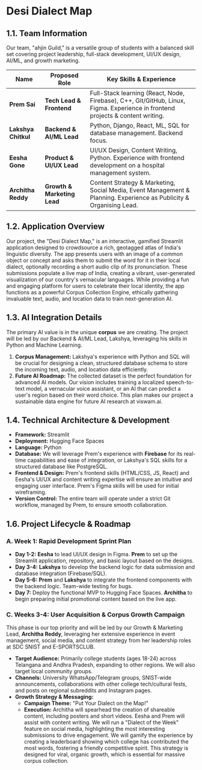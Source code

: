 # Desi Dialect Map

## 1.1. Team Information

Our team, "ahjin Guild," is a versatile group of students with a balanced skill set covering project leadership, full-stack development, UI/UX design, AI/ML, and growth marketing.

| Name             | Proposed Role             | Key Skills & Experience                                                                                             |
| ---------------- | ------------------------- | ------------------------------------------------------------------------------------------------------------------- |
| **Prem Sai** | **Tech Lead & Frontend** | Full-Stack learning (React, Node, Firebase), C++, Git/GitHub, Linux, Figma. Experience in frontend projects & content writing. |
| **Lakshya Chitkul**| **Backend & AI/ML Lead** | Python, Django, React, ML, SQL for database management. Backend focus.                                              |
| **Eesha Gone** | **Product & UI/UX Lead** | UI/UX Design, Content Writing, Python. Experience with frontend development on a hospital management system.           |
| **Architha Reddy** | **Growth & Marketing Lead**| Content Strategy & Marketing, Social Media, Event Management & Planning. Experience as Publicity & Organising Lead. |


## 1.2. Application Overview

Our project, the "Desi Dialect Map," is an interactive, gamified Streamlit application designed to crowdsource a rich, geotagged atlas of India's linguistic diversity. The app presents users with an image of a common object or concept and asks them to submit the word for it in their local dialect, optionally recording a short audio clip of its pronunciation. These submissions populate a live map of India, creating a vibrant, user-generated visualization of our country's vernacular languages. While providing a fun and engaging platform for users to celebrate their local identity, the app functions as a powerful Corpus Collection Engine, ethically gathering invaluable text, audio, and location data to train next-generation AI.

## 1.3. AI Integration Details

The primary AI value is in the unique **corpus** we are creating. The project will be led by our Backend & AI/ML Lead, Lakshya, leveraging his skills in Python and Machine Learning.
1.  **Corpus Management:** Lakshya's experience with Python and SQL will be crucial for designing a clean, structured database schema to store the incoming text, audio, and location data efficiently.
2.  **Future AI Roadmap:** The collected dataset is the perfect foundation for advanced AI models. Our vision includes training a localized speech-to-text model, a vernacular voice assistant, or an AI that can predict a user's region based on their word choice. This plan makes our project a sustainable data engine for future AI research at viswam.ai.

## 1.4. Technical Architecture & Development

* **Framework:** Streamlit
* **Deployment:** Hugging Face Spaces
* **Language:** Python
* **Database:** We will leverage Prem's experience with **Firebase** for its real-time capabilities and ease of integration, or Lakshya's SQL skills for a structured database like PostgreSQL.
* **Frontend & Design:** Prem's frontend skills (HTML/CSS, JS, React) and Eesha's UI/UX and content writing expertise will ensure an intuitive and engaging user interface. Prem's Figma skills will be used for initial wireframing.
* **Version Control:** The entire team will operate under a strict Git workflow, managed by Prem, to ensure smooth collaboration.

## 1.6. Project Lifecycle & Roadmap

### A. Week 1: Rapid Development Sprint Plan

* **Day 1-2:** **Eesha** to lead UI/UX design in Figma. **Prem** to set up the Streamlit application, repository, and basic layout based on the designs.
* **Day 3-4:** **Lakshya** to develop the backend logic for data submission and database integration (Firebase/SQL).
* **Day 5-6:** **Prem** and **Lakshya** to integrate the frontend components with the backend logic. Team-wide testing for bugs.
* **Day 7:** Deploy the functional MVP to Hugging Face Spaces. **Architha** to begin preparing initial promotional content based on the live app.

### C. Weeks 3-4: User Acquisition & Corpus Growth Campaign

This phase is our top priority and will be led by our Growth & Marketing Lead, **Architha Reddy**, leveraging her extensive experience in event management, social media, and content strategy from her leadership roles at SDC SNIST and E-SPORTSCLUB.

* **Target Audience:** Primarily college students (ages 18-24) across Telangana and Andhra Pradesh, expanding to other regions. We will also target local community groups.
* **Channels:** University WhatsApp/Telegram groups, SNIST-wide announcements, collaborations with other college tech/cultural fests, and posts on regional subreddits and Instagram pages.
* **Growth Strategy & Messaging:**
    * **Campaign Theme:** "Put Your Dialect on the Map!"
    * **Execution:** Architha will spearhead the creation of shareable content, including posters and short videos. Eesha and Prem will assist with content writing. We will run a "Dialect of the Week" feature on social media, highlighting the most interesting submissions to drive engagement. We will gamify the experience by creating a leaderboard showing which college has contributed the most words, fostering a friendly competitive spirit. This strategy is designed for viral, organic growth, which is essential for massive corpus collection.